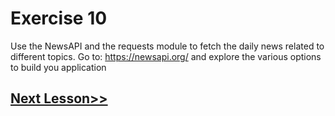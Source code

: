 # Exercise 10
Use the NewsAPI and the requests module to fetch the daily news related to different topics. 
Go to: https://newsapi.org/
and explore the various options to build you application
## [Next Lesson>>](https://replit.com/@codewithharry/91-Day-91-Generators-in-Python)
